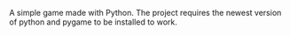 A simple game made with Python.
The project requires the newest version of python and pygame to be installed to work.
